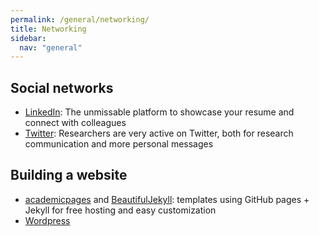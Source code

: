 ```yaml
---
permalink: /general/networking/
title: Networking
sidebar:
  nav: "general"
---
```


## Social networks

- [LinkedIn](https://www.linkedin.com/): The unmissable platform to showcase your resume and connect with colleagues
- [Twitter](https://twitter.com/): Researchers are very active on Twitter, both for research communication and more personal messages

## Building a website

- [academicpages](https://academicpages.github.io/) and [BeautifulJekyll](https://beautifuljekyll.com/): templates using GitHub pages + Jekyll for free hosting and easy customization
- [Wordpress](https://wordpress.com/)